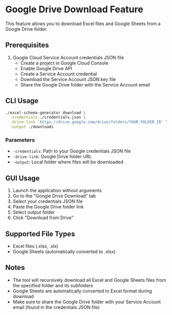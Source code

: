 # Google Drive Download Feature

This feature allows you to download Excel files and Google Sheets from a Google Drive folder.

## Prerequisites

1. Google Cloud Service Account credentials JSON file
   - Create a project in Google Cloud Console
   - Enable Google Drive API
   - Create a Service Account credential
   - Download the Service Account JSON key file
   - Share the Google Drive folder with the Service Account email

## CLI Usage

```bash
./excel-schema-generator download \
  -credentials ./credentials.json \
  -drive-link 'https://drive.google.com/drive/folders/YOUR_FOLDER_ID' \
  -output ./downloads
```

### Parameters
- `-credentials`: Path to your Google credentials JSON file
- `-drive-link`: Google Drive folder URL
- `-output`: Local folder where files will be downloaded

## GUI Usage

1. Launch the application without arguments
2. Go to the "Google Drive Download" tab
3. Select your credentials JSON file
4. Paste the Google Drive folder link
5. Select output folder
6. Click "Download from Drive"

## Supported File Types

- Excel files (.xlsx, .xls)
- Google Sheets (automatically converted to .xlsx)

## Notes

- The tool will recursively download all Excel and Google Sheets files from the specified folder and its subfolders
- Google Sheets are automatically converted to Excel format during download
- Make sure to share the Google Drive folder with your Service Account email (found in the credentials JSON file)